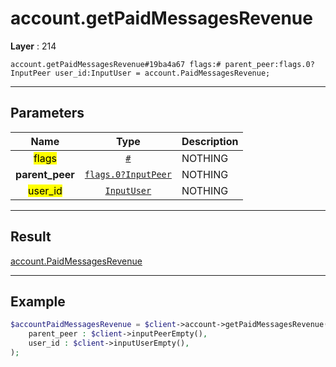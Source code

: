 # account.getPaidMessagesRevenue

**Layer** : 214

```tl
account.getPaidMessagesRevenue#19ba4a67 flags:# parent_peer:flags.0?InputPeer user_id:InputUser = account.PaidMessagesRevenue;
```

---

## Parameters

| Name | Type | Description |
| :---: | :---: | :--- |
| <mark>flags</mark> | [`#`](type/#) | NOTHING |
| **parent_peer** | [`flags.0?InputPeer`](type/InputPeer) | NOTHING |
| <mark>user_id</mark> | [`InputUser`](type/InputUser) | NOTHING |

---

## Result

[account.PaidMessagesRevenue](type/account.PaidMessagesRevenue)

---

## Example

```php
$accountPaidMessagesRevenue = $client->account->getPaidMessagesRevenue(
	parent_peer : $client->inputPeerEmpty(),
	user_id : $client->inputUserEmpty(),
);
```